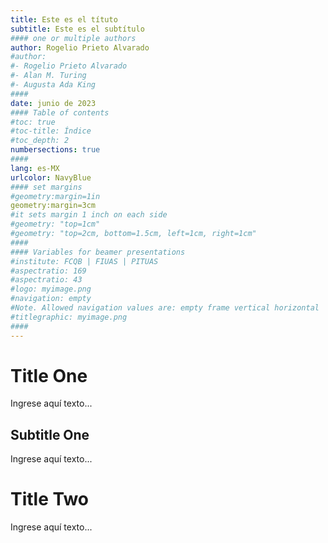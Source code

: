 ```yaml
---
title: Este es el títuto
subtitle: Este es el subtítulo
#### one or multiple authors
author: Rogelio Prieto Alvarado
#author:
#- Rogelio Prieto Alvarado
#- Alan M. Turing
#- Augusta Ada King
####
date: junio de 2023
#### Table of contents
#toc: true
#toc-title: Índice
#toc_depth: 2
numbersections: true
####
lang: es-MX
urlcolor: NavyBlue
#### set margins
#geometry:margin=1in
geometry:margin=3cm
#it sets margin 1 inch on each side
#geometry: "top=1cm" 
#geometry: "top=2cm, bottom=1.5cm, left=1cm, right=1cm"
####
#### Variables for beamer presentations
#institute: FCQB | FIUAS | PITUAS
#aspectratio: 169
#aspectratio: 43
#logo: myimage.png
#navigation: empty
#Note. Allowed navigation values are: empty frame vertical horizontal
#titlegraphic: myimage.png
####
---
```


# Title One
Ingrese aquí texto...

## Subtitle One
Ingrese aquí texto...

# Title Two
Ingrese aquí texto...